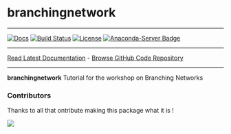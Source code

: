 # branchingnetwork

_________________

[![Docs](https://readthedocs.org/projects/branchingnetwork/badge/?version=latest)](https://branchingnetwork.readthedocs.io/)
[![Build Status](https://github.com/openalea-incubator/branchingnetwork/actions/workflows/conda-package-build.yml/badge.svg?branch=main)](https://github.com/openalea-incubator/branchingnetwork/actions/workflows/conda-package-build.yml?query=branch%3Amaster)
[![License](https://img.shields.io/badge/License--CeCILL-C-blue)](https://www.cecill.info/licences/Licence_CeCILL-C_V1-en.html)
[![Anaconda-Server Badge](https://anaconda.org/openalea3/branchingnetwork/badges/version.svg)](https://anaconda.org/openalea3/branchingnetwork)

_________________

[Read Latest Documentation](https://branchingnetwork.readthedocs.io/) - [Browse GitHub Code Repository](https://github.com/openalea-incubator/branchingnetwork/)

_________________

**branchingnetwork** Tutorial for the workshop on Branching Networks

### Contributors

Thanks to all that ontribute making this package what it is !

<a href="https://github.com/openalea-incubator/branchingnetwork/graphs/contributors">
  <img src="https://contrib.rocks/image?repo=openalea-incubator/branchingnetwork" />
</a>
